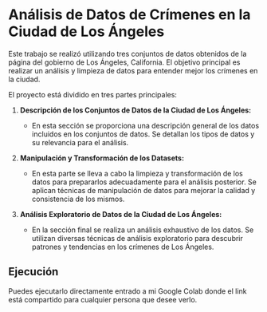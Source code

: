 # Análisis de Datos de Crímenes en la Ciudad de Los Ángeles

Este trabajo se realizó utilizando tres conjuntos de datos obtenidos de la página del gobierno de Los Ángeles, California. El objetivo principal es realizar un análisis y limpieza de datos para entender mejor los crímenes en la ciudad.

El proyecto está dividido en tres partes principales:

1. **Descripción de los Conjuntos de Datos de la Ciudad de Los Ángeles:**
   - En esta sección se proporciona una descripción general de los datos incluidos en los conjuntos de datos. Se detallan los tipos de datos y su relevancia para el análisis.

2. **Manipulación y Transformación de los Datasets:**
   - En esta parte se lleva a cabo la limpieza y transformación de los datos para prepararlos adecuadamente para el análisis posterior. Se aplican técnicas de manipulación de datos para mejorar la calidad y consistencia de los mismos.

3. **Análisis Exploratorio de Datos de la Ciudad de Los Ángeles:**
   - En la sección final se realiza un análisis exhaustivo de los datos. Se utilizan diversas técnicas de análisis exploratorio para descubrir patrones y tendencias en los crímenes de Los Ángeles.

## Ejecución
Puedes ejecutarlo directamente entrado a mi Google Colab donde el link está compartido para cualquier persona que desee verlo.
